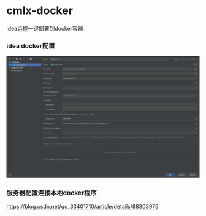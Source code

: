 # cmlx-docker
idea远程一键部署到docker容器

### idea docker配置
![image](https://github.com/cmlx1218/cmlx-docker/blob/master/idea%E4%B8%ADdocker%E9%85%8D%E7%BD%AE.png)

### 服务器配置连接本地docker程序
https://blog.csdn.net/qq_33401710/article/details/88303976
